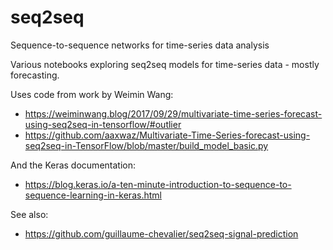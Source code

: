 # seq2seq
Sequence-to-sequence networks for time-series data analysis

Various notebooks exploring seq2seq models for time-series data - mostly forecasting.

Uses code from work by Weimin Wang:
 - https://weiminwang.blog/2017/09/29/multivariate-time-series-forecast-using-seq2seq-in-tensorflow/#outlier
 - https://github.com/aaxwaz/Multivariate-Time-Series-forecast-using-seq2seq-in-TensorFlow/blob/master/build_model_basic.py

And the Keras documentation:
 - https://blog.keras.io/a-ten-minute-introduction-to-sequence-to-sequence-learning-in-keras.html

See also:
 - https://github.com/guillaume-chevalier/seq2seq-signal-prediction
